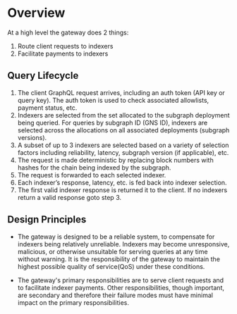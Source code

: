 # Overview

At a high level the gateway does 2 things:

1. Route client requests to indexers
2. Facilitate payments to indexers

## Query Lifecycle

1. The client GraphQL request arrives, including an auth token (API key or query key). The auth token is used to check associated allowlists, payment status, etc.
2. Indexers are selected from the set allocated to the subgraph deployment being queried. For queries by subgraph ID (GNS ID), indexers are selected across the allocations on all associated deployments (subgraph versions).
3. A subset of up to 3 indexers are selected based on a variety of selection factors including reliability, latency, subgraph version (if applicable), etc.
4. The request is made deterministic by replacing block numbers with hashes for the chain being indexed by the subgraph.
5. The request is forwarded to each selected indexer.
6. Each indexer’s response, latency, etc. is fed back into indexer selection.
7. The first valid indexer response is returned it to the client. If no indexers return a valid response goto step 3.

## Design Principles

- The gateway is designed to be a reliable system, to compensate for indexers being relatively unreliable. Indexers may become unresponsive, malicious, or otherwise unsuitable for serving queries at any time without warning. It is the responsibility of the gateway to maintain the highest possible quality of service(QoS) under these conditions.

- The gateway's primary responsibilities are to serve client requests and to facilitate indexer payments. Other responsibilities, though important, are secondary and therefore their failure modes must have minimal impact on the primary responsibilities.
